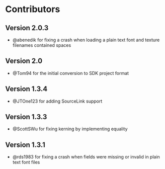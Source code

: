 # Contributors

## Version 2.0.3

* @abenedik for fixing a crash when loading a plain text font
  and texture filenames contained spaces

## Version 2.0

* @Tom94 for the initial conversion to SDK project format

## Version 1.3.4

* @JTOne123 for adding SourceLink support

## Version 1.3.3

* @ScottSWu for fixing kerning by implementing equality

## Version 1.3.1

* @rds1983 for fixing a crash when fields were missing or
  invalid in plain text font files
